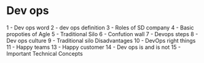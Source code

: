 # Dev ops

1 - Dev ops word
2 - dev ops definition
3 - Roles of SD company
4 - Basic propoties of Agle
5 - Traditional Silo
6 - Confution wall
7 - Devops steps
8 - Dev ops culture
9 - Traditional silo Disadvantages
10 - DevOps right things
11 - Happy teams
13 - Happy customer
14 - Dev ops is and is not
15 - Important Technical Concepts
